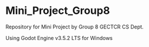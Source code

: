 # Mini_Project_Group8
Repository for Mini Project by Group 8 GECTCR CS Dept.

Using Godot Engine v3.5.2 LTS for Windows

